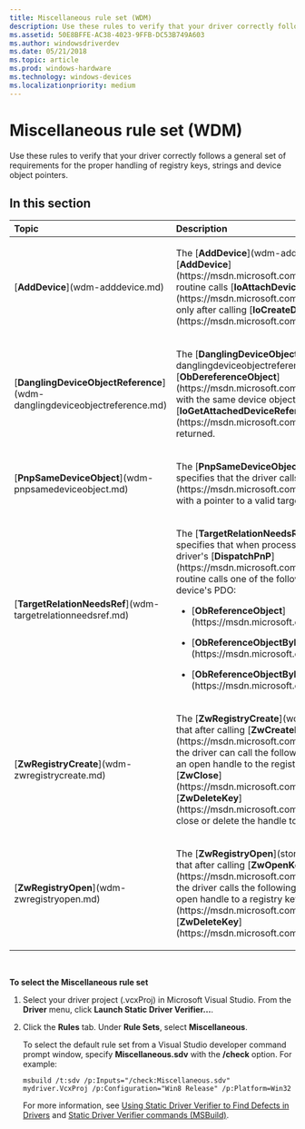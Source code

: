 ```yaml
---
title: Miscellaneous rule set (WDM)
description: Use these rules to verify that your driver correctly follows a general set of requirements for the proper handling of registry keys, strings and device object pointers.
ms.assetid: 50E8BFFE-AC38-4023-9FFB-DC53B749A603
ms.author: windowsdriverdev
ms.date: 05/21/2018
ms.topic: article
ms.prod: windows-hardware
ms.technology: windows-devices
ms.localizationpriority: medium
---
```


# Miscellaneous rule set (WDM)


Use these rules to verify that your driver correctly follows a general set of requirements for the proper handling of registry keys, strings and device object pointers.

## In this section


<table>
<colgroup>
<col width="50%" />
<col width="50%" />
</colgroup>
<thead>
<tr class="header">
<th align="left">Topic</th>
<th align="left">Description</th>
</tr>
</thead>
<tbody>
<tr class="odd">
<td align="left"><p>[<strong>AddDevice</strong>](wdm-adddevice.md)</p></td>
<td align="left"><p>The [<strong>AddDevice</strong>](wdm-adddevice.md) rule specifies that the driver's [<strong>AddDevice</strong>](https://msdn.microsoft.com/library/windows/hardware/ff540521) routine calls [<strong>IoAttachDeviceToDeviceStack</strong>](https://msdn.microsoft.com/library/windows/hardware/ff548300) only after calling [<strong>IoCreateDevice</strong>](https://msdn.microsoft.com/library/windows/hardware/ff548397).</p></td>
</tr>
<tr class="even">
<td align="left"><p>[<strong>DanglingDeviceObjectReference</strong>](wdm-danglingdeviceobjectreference.md)</p></td>
<td align="left"><p>The [<strong>DanglingDeviceObjectReference</strong>](wdm-danglingdeviceobjectreference.md) rule specifies that the driver calls [<strong>ObDereferenceObject</strong>](https://msdn.microsoft.com/library/windows/hardware/ff557724) with the same device object pointer that [<strong>IoGetAttachedDeviceReference</strong>](https://msdn.microsoft.com/library/windows/hardware/ff549145) returned.</p></td>
</tr>
<tr class="odd">
<td align="left"><p>[<strong>PnpSameDeviceObject</strong>](wdm-pnpsamedeviceobject.md)</p></td>
<td align="left"><p>The [<strong>PnpSameDeviceObject</strong>](wdm-pnpsamedeviceobject.md) rule specifies that the driver calls [<strong>IoAttachDeviceToDeviceStack</strong>](https://msdn.microsoft.com/library/windows/hardware/ff548300) with a pointer to a valid target device object.</p></td>
</tr>
<tr class="even">
<td align="left"><p>[<strong>TargetRelationNeedsRef</strong>](wdm-targetrelationneedsref.md)</p></td>
<td align="left"><p>The [<strong>TargetRelationNeedsRef</strong>](wdm-targetrelationneedsref.md) rule specifies that when processing a <em>TargetDeviceRelation</em> query, the driver's [<strong>DispatchPnP</strong>](https://msdn.microsoft.com/library/windows/hardware/ff543341) routine calls one of the following functions to reference the child device's PDO:</p>
<ul>
<li><p>[<strong>ObReferenceObject</strong>](https://msdn.microsoft.com/library/windows/hardware/ff558678)</p></li>
<li><p>[<strong>ObReferenceObjectByHandle</strong>](https://msdn.microsoft.com/library/windows/hardware/ff558679)</p></li>
<li><p>[<strong>ObReferenceObjectByPointer</strong>](https://msdn.microsoft.com/library/windows/hardware/ff558686)</p></li>
</ul></td>
</tr>
<tr class="odd">
<td align="left"><p>[<strong>ZwRegistryCreate</strong>](wdm-zwregistrycreate.md)</p></td>
<td align="left"><p>The [<strong>ZwRegistryCreate</strong>](wdm-zwregistrycreate.md) rule specifies that after calling [<strong>ZwCreateKey</strong>](https://msdn.microsoft.com/library/windows/hardware/ff566425), the driver can call the following registry functions only while holding an open handle to the registry key (that is, before any calls to [<strong>ZwClose</strong>](https://msdn.microsoft.com/library/windows/hardware/ff566417) or [<strong>ZwDeleteKey</strong>](https://msdn.microsoft.com/library/windows/hardware/ff566437) to close or delete the handle to the registry key):</p></td>
</tr>
<tr class="even">
<td align="left"><p>[<strong>ZwRegistryOpen</strong>](wdm-zwregistryopen.md)</p></td>
<td align="left"><p>The [<strong>ZwRegistryOpen</strong>](storport-zwregistryopen.md) rule specifies that after calling [<strong>ZwOpenKey</strong>](https://msdn.microsoft.com/library/windows/hardware/ff567014), the driver calls the following registry functions only while holding an open handle to a registry key (that is, before calling [<strong>ZwClose</strong>](https://msdn.microsoft.com/library/windows/hardware/ff566417) or [<strong>ZwDeleteKey</strong>](https://msdn.microsoft.com/library/windows/hardware/ff566437)):</p></td>
</tr>
</tbody>
</table>

 

**To select the Miscellaneous rule set**

1.  Select your driver project (.vcxProj) in Microsoft Visual Studio. From the **Driver** menu, click **Launch Static Driver Verifier…**.

2.  Click the **Rules** tab. Under **Rule Sets**, select **Miscellaneous**.

    To select the default rule set from a Visual Studio developer command prompt window, specify **Miscellaneous.sdv** with the **/check** option. For example:

    ```
    msbuild /t:sdv /p:Inputs="/check:Miscellaneous.sdv" mydriver.VcxProj /p:Configuration="Win8 Release" /p:Platform=Win32
    ```

    For more information, see [Using Static Driver Verifier to Find Defects in Drivers](https://msdn.microsoft.com/library/windows/hardware/hh454281) and [Static Driver Verifier commands (MSBuild)](https://msdn.microsoft.com/library/windows/hardware/hh466459).

 

 






